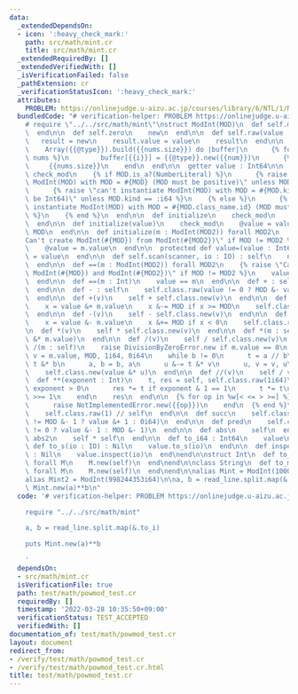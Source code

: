 ```yaml
---
data:
  _extendedDependsOn:
  - icon: ':heavy_check_mark:'
    path: src/math/mint.cr
    title: src/math/mint.cr
  _extendedRequiredBy: []
  _extendedVerifiedWith: []
  _isVerificationFailed: false
  _pathExtension: cr
  _verificationStatusIcon: ':heavy_check_mark:'
  attributes:
    PROBLEM: https://onlinejudge.u-aizu.ac.jp/courses/library/6/NTL/1/NTL_1_B
  bundledCode: "# verification-helper: PROBLEM https://onlinejudge.u-aizu.ac.jp/courses/library/6/NTL/1/NTL_1_B\n\
    # require \"../../src/math/mint\"\nstruct ModInt(MOD)\n  def self.mod\n    MOD\n\
    \  end\n\n  def self.zero\n    new\n  end\n\n  def self.raw(value : Int64)\n \
    \   result = new\n    result.value = value\n    result\n  end\n\n  macro [](*nums)\n\
    \    Array({{@type}}).build({{nums.size}}) do |buffer|\n      {% for num, i in\
    \ nums %}\n        buffer[{{i}}] = {{@type}}.new({{num}})\n      {% end %}\n \
    \     {{nums.size}}\n    end\n  end\n\n  getter value : Int64\n\n  private macro\
    \ check_mod\n    {% if MOD.is_a?(NumberLiteral) %}\n      {% raise \"can't instantiate\
    \ ModInt(MOD) with MOD = #{MOD} (MOD must be positive)\" unless MOD >= 1 %}\n\
    \      {% raise \"can't instantiate ModInt(MOD) with MOD = #{MOD.kind} (MOD must\
    \ be Int64)\" unless MOD.kind == :i64 %}\n    {% else %}\n      {% raise \"can't\
    \ instantiate ModInt(MOD) with MOD = #{MOD.class_name.id} (MOD must be an integer)\"\
    \ %}\n    {% end %}\n  end\n\n  def initialize\n    check_mod\n    @value = 0i64\n\
    \  end\n\n  def initialize(value)\n    check_mod\n    @value = value.to_i64 %\
    \ MOD\n  end\n\n  def initialize(m : ModInt(MOD2)) forall MOD2\n    {% raise \"\
    Can't create ModInt(#{MOD}) from ModInt(#{MOD2})\" if MOD != MOD2 %}\n    check_mod\n\
    \    @value = m.value\n  end\n\n  protected def value=(value : Int64)\n    @value\
    \ = value\n  end\n\n  def self.scan(scanner, io : IO) : self\n    new scanner.i64(io)\n\
    \  end\n\n  def ==(m : ModInt(MOD2)) forall MOD2\n    {% raise \"Can't compare\
    \ ModInt(#{MOD}) and ModInt(#{MOD2})\" if MOD != MOD2 %}\n    value == m.value\n\
    \  end\n\n  def ==(m : Int)\n    value == m\n  end\n\n  def + : self\n    self\n\
    \  end\n\n  def - : self\n    self.class.raw(value != 0 ? MOD &- value : 0i64)\n\
    \  end\n\n  def +(v)\n    self + self.class.new(v)\n  end\n\n  def +(m : self)\n\
    \    x = value &+ m.value\n    x &-= MOD if x >= MOD\n    self.class.raw(x)\n\
    \  end\n\n  def -(v)\n    self - self.class.new(v)\n  end\n\n  def -(m : self)\n\
    \    x = value &- m.value\n    x &+= MOD if x < 0\n    self.class.raw(x)\n  end\n\
    \n  def *(v)\n    self * self.class.new(v)\n  end\n\n  def *(m : self)\n    self.class.new(value\
    \ &* m.value)\n  end\n\n  def /(v)\n    self / self.class.new(v)\n  end\n\n  def\
    \ /(m : self)\n    raise DivisionByZeroError.new if m.value == 0\n    a, b, u,\
    \ v = m.value, MOD, 1i64, 0i64\n    while b != 0\n      t = a // b\n      a &-=\
    \ t &* b\n      a, b = b, a\n      u &-= t &* v\n      u, v = v, u\n    end\n\
    \    self.class.new(value &* u)\n  end\n\n  def //(v)\n    self / v\n  end\n\n\
    \  def **(exponent : Int)\n    t, res = self, self.class.raw(1i64)\n    while\
    \ exponent > 0\n      res *= t if exponent & 1 == 1\n      t *= t\n      exponent\
    \ >>= 1\n    end\n    res\n  end\n\n  {% for op in %w[< <= > >=] %}\n    def {{op.id}}(other)\n\
    \      raise NotImplementedError.new({{op}})\n    end\n  {% end %}\n\n  def inv\n\
    \    self.class.raw(1) // self\n  end\n\n  def succ\n    self.class.raw(value\
    \ != MOD &- 1 ? value &+ 1 : 0i64)\n  end\n\n  def pred\n    self.class.raw(value\
    \ != 0 ? value &- 1 : MOD &- 1)\n  end\n\n  def abs\n    self\n  end\n\n  def\
    \ abs2\n    self * self\n  end\n\n  def to_i64 : Int64\n    value\n  end\n\n \
    \ def to_s(io : IO) : Nil\n    value.to_s(io)\n  end\n\n  def inspect(io : IO)\
    \ : Nil\n    value.inspect(io)\n  end\nend\n\nstruct Int\n  def to_m(type : M.class)\
    \ forall M\n    M.new(self)\n  end\nend\n\nclass String\n  def to_m(type : M.class)\
    \ forall M\n    M.new(self)\n  end\nend\n\nalias Mint = ModInt(1000000007i64)\n\
    alias Mint2 = ModInt(998244353i64)\n\na, b = read_line.split.map(&.to_i)\nputs\
    \ Mint.new(a)**b\n"
  code: '# verification-helper: PROBLEM https://onlinejudge.u-aizu.ac.jp/courses/library/6/NTL/1/NTL_1_B

    require "../../src/math/mint"

    a, b = read_line.split.map(&.to_i)

    puts Mint.new(a)**b

    '
  dependsOn:
  - src/math/mint.cr
  isVerificationFile: true
  path: test/math/powmod_test.cr
  requiredBy: []
  timestamp: '2022-03-28 10:35:50+09:00'
  verificationStatus: TEST_ACCEPTED
  verifiedWith: []
documentation_of: test/math/powmod_test.cr
layout: document
redirect_from:
- /verify/test/math/powmod_test.cr
- /verify/test/math/powmod_test.cr.html
title: test/math/powmod_test.cr
---
```

